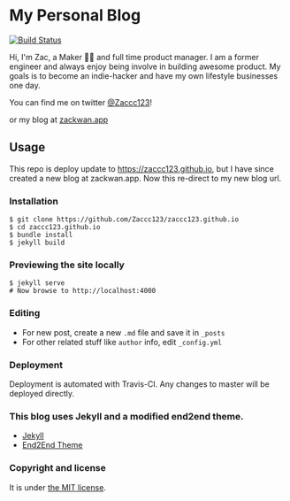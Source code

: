 # My Personal Blog

[![Build Status](https://travis-ci.org/Zaccc123/zaccc123.github.io.svg?branch=master)](https://travis-ci.org/Zaccc123/zaccc123.github.io)

Hi, I'm Zac, a Maker 👨‍💻 and full time product manager. I am a former engineer and always enjoy being involve in building awesome product. My goals is to become an indie-hacker and have my own lifestyle businesses one day.

You can find me on twitter [@Zaccc123](https://twitter.com/Zaccc123/)!

or my blog at [zackwan.app](https://zackwan.app)

## Usage

This repo is deploy update to https://zaccc123.github.io, but I have since created a new blog at zackwan.app. Now this re-direct to my new blog url.

### Installation

```
$ git clone https://github.com/Zaccc123/zaccc123.github.io
$ cd zaccc123.github.io
$ bundle install
$ jekyll build
```

### Previewing the site locally

```
$ jekyll serve
# Now browse to http://localhost:4000
```

### Editing

- For new post, create a new `.md` file and save it in `_posts`
- For other related stuff like `author` info, edit `_config.yml`

### Deployment

Deployment is automated with Travis-CI. Any changes to master will be deployed directly.

### This blog uses Jekyll and a modified end2end theme.

- [Jekyll](https://jekyllrb.com/)
- [End2End Theme](https://github.com/nandomoreirame/end2end/)

### Copyright and license

It is under [the MIT license](/LICENSE).
